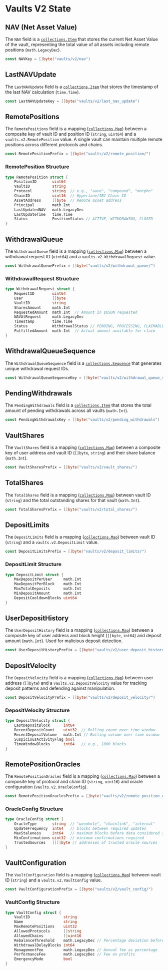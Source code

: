 # Vaults V2 State

## NAV (Net Asset Value)

The `NAV` field is a [`collections.Item`][item] that stores the current Net Asset Value of the vault, representing the total value of all assets including remote positions (`math.LegacyDec`).

```go
const NAVKey = []byte("vaults/v2/nav")
```

## LastNAVUpdate

The `LastNAVUpdate` field is a [`collections.Item`][item] that stores the timestamp of the last NAV calculation (`time.Time`).

```go
const LastNAVUpdateKey = []byte("vaults/v2/last_nav_update")
```

## RemotePositions

The `RemotePositions` field is a mapping ([`collections.Map`][map]) between a composite key of vault ID and position ID (`string`, `uint64`) and a `vaults.v2.RemotePosition` value. A single vault can maintain multiple remote positions across different protocols and chains.

```go
const RemotePositionPrefix = []byte("vaults/v2/remote_position/")
```

### RemotePosition Structure

```go
type RemotePosition struct {
    PositionID       uint64
    VaultID          string
    Protocol         string  // e.g., "aave", "compound", "morpho"
    ChainID          uint16  // Hyperlane/IBC Chain ID
    AssetAddress     []byte  // Remote asset address
    Principal        math.Int
    LastUpdatedNAV   math.LegacyDec
    LastUpdateTime   time.Time
    Status           PositionStatus // ACTIVE, WITHDRAWING, CLOSED
}
```

## WithdrawalQueue

The `WithdrawalQueue` field is a mapping ([`collections.Map`][map]) between a withdrawal request ID (`uint64`) and a `vaults.v2.WithdrawalRequest` value.

```go
const WithdrawalQueuePrefix = []byte("vaults/v2/withdrawal_queue/")
```

### WithdrawalRequest Structure

```go
type WithdrawalRequest struct {
    RequestID        uint64
    User             []byte
    VaultID          string
    SharesAmount     math.Int
    RequestedAmount  math.Int  // Amount in $USDN requested
    NAVAtRequest     math.LegacyDec
    Timestamp        time.Time
    Status           WithdrawalStatus // PENDING, PROCESSING, CLAIMABLE, CLAIMED
    FulfilledAmount  math.Int  // Actual amount available for claim
}
```

## WithdrawalQueueSequence

The `WithdrawalQueueSequence` field is a [`collections.Sequence`][sequence] that generates unique withdrawal request IDs.

```go
const WithdrawalQueueSequenceKey = []byte("vaults/v2/withdrawal_queue_seq")
```

## PendingWithdrawals

The `PendingWithdrawals` field is a [`collections.Item`][item] that stores the total amount of pending withdrawals across all vaults (`math.Int`).

```go
const PendingWithdrawalsKey = []byte("vaults/v2/pending_withdrawals")
```

## VaultShares

The `VaultShares` field is a mapping ([`collections.Map`][map]) between a composite key of user address and vault ID (`[]byte`, `string`) and their share balance (`math.Int`).

```go
const VaultSharesPrefix = []byte("vaults/v2/vault_shares/")
```

## TotalShares

The `TotalShares` field is a mapping ([`collections.Map`][map]) between vault ID (`string`) and the total outstanding shares for that vault (`math.Int`).

```go
const TotalSharesPrefix = []byte("vaults/v2/total_shares/")
```

## DepositLimits

The `DepositLimits` field is a mapping ([`collections.Map`][map]) between vault ID (`string`) and a `vaults.v2.DepositLimit` value.

```go
const DepositLimitsPrefix = []byte("vaults/v2/deposit_limits/")
```

### DepositLimit Structure

```go
type DepositLimit struct {
    MaxDepositPerUser     math.Int
    MaxDepositPerBlock    math.Int
    MaxTotalDeposits      math.Int
    MinDepositAmount      math.Int
    DepositCooldownBlocks uint64
}
```

## UserDepositHistory

The `UserDepositHistory` field is a mapping ([`collections.Map`][map]) between a composite key of user address and block height (`[]byte`, `int64`) and deposit amount (`math.Int`). Used for malicious deposit detection.

```go
const UserDepositHistoryPrefix = []byte("vaults/v2/user_deposit_history/")
```

## DepositVelocity

The `DepositVelocity` field is a mapping ([`collections.Map`][map]) between user address (`[]byte`) and a `vaults.v2.DepositVelocity` value for tracking deposit patterns and defending against manipulation.

```go
const DepositVelocityPrefix = []byte("vaults/v2/deposit_velocity/")
```

### DepositVelocity Structure

```go
type DepositVelocity struct {
    LastDepositBlock      int64
    RecentDepositCount    uint32  // Rolling count over time window
    RecentDepositVolume   math.Int // Rolling volume over time window
    SuspiciousActivityFlag bool
    TimeWindowBlocks      int64   // e.g., 1000 blocks
}
```

## RemotePositionOracles

The `RemotePositionOracles` field is a mapping ([`collections.Map`][map]) between a composite key of protocol and chain ID (`string`, `uint16`) and oracle configuration (`vaults.v2.OracleConfig`).

```go
const RemotePositionOraclesPrefix = []byte("vaults/v2/remote_position_oracles/")
```

### OracleConfig Structure

```go
type OracleConfig struct {
    OracleType       string  // "wormhole", "chainlink", "internal"
    UpdateFrequency  int64   // blocks between required updates
    MaxStaleness     int64   // maximum blocks before data considered stale
    MinConfirmations uint32  // minimum confirmations required
    TrustedSources   [][]byte // addresses of trusted oracle sources
}
```

## VaultConfiguration

The `VaultConfiguration` field is a mapping ([`collections.Map`][map]) between vault ID (`string`) and a `vaults.v2.VaultConfig` value.

```go
const VaultConfigurationPrefix = []byte("vaults/v2/vault_config/")
```

### VaultConfig Structure

```go
type VaultConfig struct {
    VaultID               string
    Name                  string
    MaxRemotePositions    uint32
    AllowedProtocols      []string
    AllowedChains         []uint16
    RebalanceThreshold    math.LegacyDec // Percentage deviation before rebalance
    WithdrawalDelayBlocks int64
    ManagementFee         math.LegacyDec // Annual fee as percentage
    PerformanceFee        math.LegacyDec // Fee on profits
    EmergencyMode         bool
}
```

[item]: https://docs.cosmos.network/v0.50/build/packages/collections#item
[map]: https://docs.cosmos.network/v0.50/build/packages/collections#map
[sequence]: https://docs.cosmos.network/v0.50/build/packages/collections#sequence
